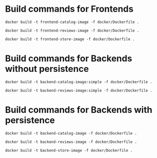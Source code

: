 # Build commands for Frontends

```
docker build -t frontend-catalog-image -f docker/Dockerfile .
```

```
docker build -t frontend-reviews-image -f docker/Dockerfile .
```

```
docker build -t frontend-store-image -f docker/Dockerfile .
```

# Build commands for Backends without persistence

```
docker build -t backend-catalog-image:simple -f docker/Dockerfile .
```

```
docker build -t backend-reviews-image:simple -f docker/Dockerfile .
```


# Build commands for Backends with persistence

```
docker build -t backend-catalog-image -f docker/Dockerfile .
```
```
docker build -t backend-reviews-image -f docker/Dockerfile .
```
```
docker build -t backend-store-image -f docker/Dockerfile .
```